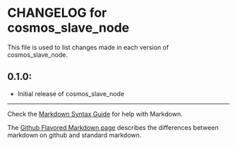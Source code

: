 # CHANGELOG for cosmos_slave_node

This file is used to list changes made in each version of cosmos_slave_node.

## 0.1.0:

* Initial release of cosmos_slave_node

- - -
Check the [Markdown Syntax Guide](http://daringfireball.net/projects/markdown/syntax) for help with Markdown.

The [Github Flavored Markdown page](http://github.github.com/github-flavored-markdown/) describes the differences between markdown on github and standard markdown.

